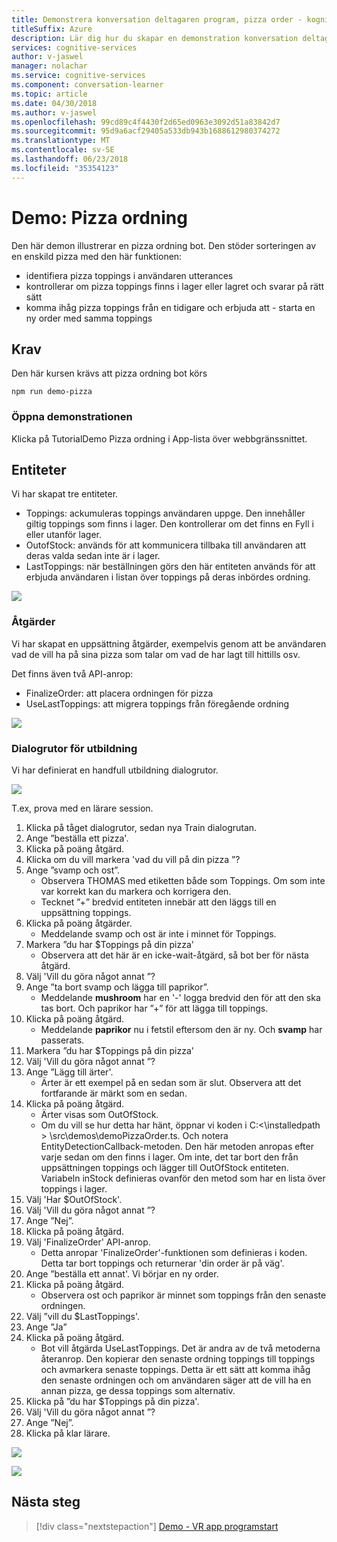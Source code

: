 ```yaml
---
title: Demonstrera konversation deltagaren program, pizza order - kognitiva Microsoft-tjänster | Microsoft Docs
titleSuffix: Azure
description: Lär dig hur du skapar en demonstration konversation deltagaren program.
services: cognitive-services
author: v-jaswel
manager: nolachar
ms.service: cognitive-services
ms.component: conversation-learner
ms.topic: article
ms.date: 04/30/2018
ms.author: v-jaswel
ms.openlocfilehash: 99cd89c4f4430f2d65ed0963e3092d51a83842d7
ms.sourcegitcommit: 95d9a6acf29405a533db943b1688612980374272
ms.translationtype: MT
ms.contentlocale: sv-SE
ms.lasthandoff: 06/23/2018
ms.locfileid: "35354123"
---
```

# <a name="demo-pizza-order"></a>Demo: Pizza ordning
Den här demon illustrerar en pizza ordning bot. Den stöder sorteringen av en enskild pizza med den här funktionen:

- identifiera pizza toppings i användaren utterances
- kontrollerar om pizza toppings finns i lager eller lagret och svarar på rätt sätt
- komma ihåg pizza toppings från en tidigare och erbjuda att - starta en ny order med samma toppings

## <a name="requirements"></a>Krav
Den här kursen krävs att pizza ordning bot körs

    npm run demo-pizza

### <a name="open-the-demo"></a>Öppna demonstrationen

Klicka på TutorialDemo Pizza ordning i App-lista över webbgränssnittet. 

## <a name="entities"></a>Entiteter

Vi har skapat tre entiteter.

- Toppings: ackumuleras toppings användaren uppge. Den innehåller giltig toppings som finns i lager. Den kontrollerar om det finns en Fyll i eller utanför lager.
- OutofStock: används för att kommunicera tillbaka till användaren att deras valda sedan inte är i lager.
- LastToppings: när beställningen görs den här entiteten används för att erbjuda användaren i listan över toppings på deras inbördes ordning.

![](../media/tutorial_pizza_entities.PNG)

### <a name="actions"></a>Åtgärder

Vi har skapat en uppsättning åtgärder, exempelvis genom att be användaren vad de vill ha på sina pizza som talar om vad de har lagt till hittills osv.

Det finns även två API-anrop:

- FinalizeOrder: att placera ordningen för pizza
- UseLastToppings: att migrera toppings från föregående ordning 

![](../media/tutorial_pizza_actions.PNG)

### <a name="training-dialogs"></a>Dialogrutor för utbildning
Vi har definierat en handfull utbildning dialogrutor. 

![](../media/tutorial_pizza_dialogs.PNG)

T.ex, prova med en lärare session.

1. Klicka på tåget dialogrutor, sedan nya Train dialogrutan.
1. Ange ”beställa ett pizza'.
2. Klicka på poäng åtgärd.
3. Klicka om du vill markera 'vad du vill på din pizza ”?
4. Ange ”svamp och ost”.
    - Observera THOMAS med etiketten både som Toppings. Om som inte var korrekt kan du markera och korrigera den.
    - Tecknet ”+” bredvid entiteten innebär att den läggs till en uppsättning toppings.
5. Klicka på poäng åtgärder.
    - Meddelande svamp och ost är inte i minnet för Toppings.
3. Markera ”du har $Toppings på din pizza'
    - Observera att det här är en icke-wait-åtgärd, så bot ber för nästa åtgärd.
6. Välj 'Vill du göra något annat ”?
7. Ange ”ta bort svamp och lägga till paprikor”.
    - Meddelande **mushroom** har en '-' logga bredvid den för att den ska tas bort. Och paprikor har ”+” för att lägga till toppings.
2. Klicka på poäng åtgärd.
    - Meddelande **paprikor** nu i fetstil eftersom den är ny. Och **svamp** har passerats.
8. Markera ”du har $Toppings på din pizza'
6. Välj 'Vill du göra något annat ”?
7. Ange ”Lägg till ärter'.
    - Ärter är ett exempel på en sedan som är slut. Observera att det fortfarande är märkt som en sedan.
2. Klicka på poäng åtgärd.
    - Ärter visas som OutOfStock.
    - Om du vill se hur detta har hänt, öppnar vi koden i C:\<\installedpath > \src\demos\demoPizzaOrder.ts. Och notera EntityDetectionCallback-metoden. Den här metoden anropas efter varje sedan om den finns i lager. Om inte, det tar bort den från uppsättningen toppings och lägger till OutOfStock entiteten. Variabeln inStock definieras ovanför den metod som har en lista över toppings i lager.
6. Välj 'Har $OutOfStock'.
7. Välj 'Vill du göra något annat ”?
8. Ange ”Nej”.
9. Klicka på poäng åtgärd.
10. Välj 'FinalizeOrder' API-anrop. 
    - Detta anropar 'FinalizeOrder'-funktionen som definieras i koden. Detta tar bort toppings och returnerar 'din order är på väg'. 
2. Ange ”beställa ett annat'. Vi börjar en ny order.
9. Klicka på poäng åtgärd.
    - Observera ost och paprikor är minnet som toppings från den senaste ordningen.
1. Välj ”vill du $LastToppings'.
2. Ange ”Ja”
3. Klicka på poäng åtgärd.
    - Bot vill åtgärda UseLastToppings. Det är andra av de två metoderna återanrop. Den kopierar den senaste ordning toppings till toppings och avmarkera senaste toppings. Detta är ett sätt att komma ihåg den senaste ordningen och om användaren säger att de vill ha en annan pizza, ge dessa toppings som alternativ.
2. Klicka på ”du har $Toppings på din pizza'.
3. Välj 'Vill du göra något annat ”?
8. Ange ”Nej”.
4. Klicka på klar lärare.

![](../media/tutorial_pizza_callbackcode.PNG)

![](../media/tutorial_pizza_apicalls.PNG)

## <a name="next-steps"></a>Nästa steg

> [!div class="nextstepaction"]
> [Demo - VR app programstart](./demo-vr-app-launcher.md)
